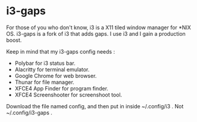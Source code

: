 # i3-gaps

For those of you who don't know, i3 is a X11 tiled window manager for *NIX OS.
i3-gaps is a fork of i3 that adds gaps. I use i3 and I gain a production boost.

Keep in mind that my i3-gaps config needs :

- Polybar for i3 status bar.
- Alacritty for terminal emulator.
- Google Chrome for web browser.
- Thunar for file manager.
- XFCE4 App Finder for program finder.
- XFCE4 Screenshooter for screenshoot tool.

Download the file named config, and then put in inside ~/.config/i3 . Not ~/.config/i3-gaps .

